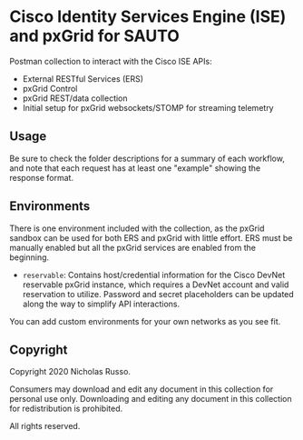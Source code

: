 # Cisco Identity Services Engine (ISE) and pxGrid for SAUTO
Postman collection to interact with the Cisco ISE APIs:
  * External RESTful Services (ERS)
  * pxGrid Control
  * pxGrid REST/data collection
  * Initial setup for pxGrid websockets/STOMP for streaming telemetry

## Usage
Be sure to check the folder descriptions for a summary of each workflow,
and note that each request has at least one "example" showing the response
format.

## Environments
There is one environment included with the collection, as the pxGrid sandbox
can be used for both ERS and pxGrid with little effort. ERS must be manually
enabled but all the pxGrid services are enabled from the beginning.
  * `reservable`: Contains host/credential information for the Cisco DevNet
    reservable pxGrid instance, which requires a DevNet account and
    valid reservation to utilize. Password and secret placeholders can be
    updated along the way to simplify API interactions.

You can add custom environments for your own networks as you see fit.

## Copyright
Copyright 2020 Nicholas Russo.

Consumers may download and edit any document in this collection for personal
use only. Downloading and editing any document in this collection for
redistribution is prohibited.

All rights reserved.
